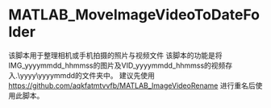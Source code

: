 # MATLAB_MoveImageVideoToDateFolder
该脚本用于整理相机或手机拍摄的照片与视频文件
该脚本的功能是将IMG_yyyymmdd_hhmmss的图片及VID_yyyymmdd_hhmmss的视频存入.\yyyy\yyyymmdd的文件夹中。
建议先使用 https://github.com/aqkfatmtvvfb/MATLAB_ImageVideoRename 进行重名后使用此脚本。
